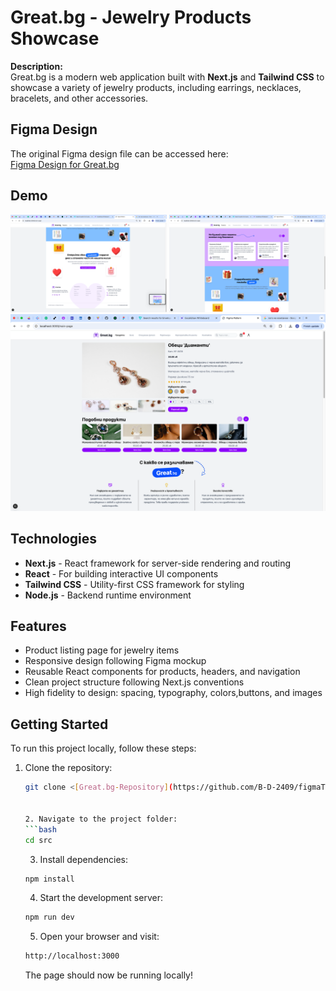 # Great.bg - Jewelry Products Showcase

**Description:**  
Great.bg is a modern web application built with **Next.js** and **Tailwind CSS** to showcase a variety of jewelry products, including earrings, necklaces, bracelets, and other accessories.

## Figma Design
The original Figma design file can be accessed here:  
[Figma Design for Great.bg](https://www.figma.com/design/IewHNgfcykduIDA5KT1rMm/Great.bg?node-id=315-698&t=dBBJSEJup8f1IpDo-1)
## Demo

<p align="center">
  <img src="public/screenshot-greatbg.jpg" alt="screenshot-greatbg.jpg" width="250"/>
  <img src="public/screenshot-greatbg2.jpg" alt="screenshot-greatbg2.jpg" width="250"/>
  <img src="public/screenshot-greatbg3.jpg" alt="screenshot-greatbg3.jpg width="250"/>
</p>



## Technologies
- **Next.js** - React framework for server-side rendering and routing
- **React** - For building interactive UI components
- **Tailwind CSS** - Utility-first CSS framework for styling
- **Node.js** - Backend runtime environment

## Features
- Product listing page for jewelry items
- Responsive design following Figma mockup
- Reusable React components for products, headers, and navigation
- Clean project structure following Next.js conventions
- High fidelity to design: spacing, typography, colors,buttons, and images

## Getting Started

To run this project locally, follow these steps:

1. Clone the repository:
   ```bash
   git clone <[Great.bg-Repository](https://github.com/B-D-2409/figmaToTailwind)>


   2. Navigate to the project folder:
   ```bash
   cd src
   ```

   3. Install dependencies:
   ```bash
   npm install
   ```

   4. Start the development server:
   ```bash
   npm run dev
   ```

   5. Open your browser and visit:
   ```bash
   http://localhost:3000
   ```
   The page should now be running locally!
